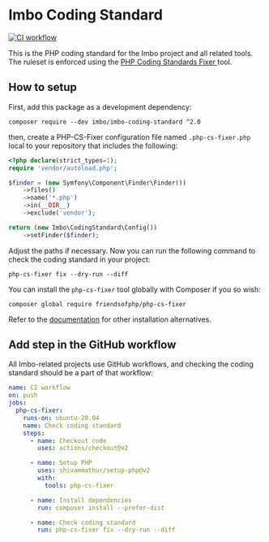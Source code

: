 # Imbo Coding Standard

[![CI workflow](https://github.com/imbo/imbo-coding-standard/actions/workflows/ci.yml/badge.svg)](https://github.com/imbo/imbo-coding-standard/actions/workflows/ci.yml)

This is the PHP coding standard for the Imbo project and all related tools. The ruleset is enforced using the [PHP Coding Standards Fixer
](https://github.com/FriendsOfPHP/PHP-CS-Fixer) tool.

## How to setup

First, add this package as a development dependency:

    composer require --dev imbo/imbo-coding-standard ^2.0

then, create a PHP-CS-Fixer configuration file named `.php-cs-fixer.php` local to your repository that includes the following:

```php
<?php declare(strict_types=1);
require 'vendor/autoload.php';

$finder = (new Symfony\Component\Finder\Finder())
    ->files()
    ->name('*.php')
    ->in(__DIR__)
    ->exclude('vendor');

return (new Imbo\CodingStandard\Config())
    ->setFinder($finder);
```

Adjust the paths if necessary. Now you can run the following command to check the coding standard in your project:

    php-cs-fixer fix --dry-run --diff

You can install the `php-cs-fixer` tool globally with Composer if you so wish:

    composer global require friendsofphp/php-cs-fixer

Refer to the [documentation](https://github.com/FriendsOfPHP/PHP-CS-Fixer) for other installation alternatives.

## Add step in the GitHub workflow

All Imbo-related projects use GitHub workflows, and checking the coding standard should be a part of that workflow:

```yaml
name: CI workflow
on: push
jobs:
  php-cs-fixer:
    runs-on: ubuntu-20.04
    name: Check coding standard
    steps:
      - name: Checkout code
        uses: actions/checkout@v2

      - name: Setup PHP
        uses: shivammathur/setup-php@v2
        with:
          tools: php-cs-fixer

      - name: Install dependencies
        run: composer install --prefer-dist

      - name: Check coding standard
        run: php-cs-fixer fix --dry-run --diff
```
